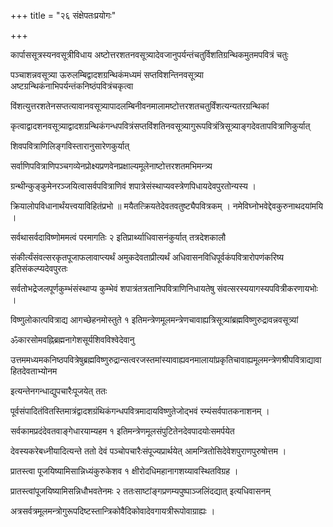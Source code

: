 +++
title = "२६ संक्षेपतःप्रयोगः"

+++

कार्पाससूत्रस्यनवसूत्रीविधाय अष्टोत्तरशतनवसूत्र्यादेवजानुपर्यन्तंचतुर्विशतिग्रन्थिकमुतमपवित्रं चतुः

पञ्चाशन्नवसूत्र्या ऊरुलम्बिद्वादशग्रन्थिकंमध्यमं सप्तविशन्तिनवसूत्र्या अष्टग्रन्थिकंनाभिपर्यन्तंकनिष्ठंपवित्रंचकृत्वा

विंशत्युत्तरशतेनसप्तत्यावानवसूत्र्यापादलम्बिनीवनमालामष्टोत्तरशतचतुर्विंशत्यन्यतरग्रन्थिकां

कृत्वाद्वादशनवसूत्र्याद्वादशग्रन्थिकंगन्धपवित्रंसप्तविंशतिनवसूत्र्यागुरूपवित्रंत्रिसूत्र्याङ्गदेवतापवित्राणिकुर्यात्

शिवपवित्राणिलिङ्गविस्तारानुसारेणकुर्यात्

सर्वाणिपवित्राणिपञ्चगव्येनप्रोक्ष्यप्रणवेनप्रक्षाल्यमूलेनाष्टोत्तरशतमभिमन्त्र्य

ग्रन्थीन्कुङ्कुमेनरञ्जयित्वासर्वपवित्राणिवं शपात्रेसंस्थाप्यवस्त्रेणपिधायदेवपुरतोन्यस्य ।

क्रियालोपविधानार्थंयत्त्वयाविहितंप्रभो ॥ मयैतत्क्रियतेदेवतवतुष्ट्यैपवित्रकम् । नमेविघ्नोभवेद्देवकुरुनाथदयांमयि ।

सर्वथासर्वदाविष्णोममत्वं परमागतिः २ इतिप्रार्थ्याधिवासनंकुर्यात् तत्रदेशकालौ

संकीर्त्यंसंवत्सरकृतपूजाफलावाप्त्यर्थं अमुकदेवताप्रीत्यर्थं अधिवासनविधिपूर्वकंपवित्रारोपणंकरिष्य इतिसंकल्प्यदेवपुरतः

सर्वतोभद्रेजलपूर्णकुम्भंसंस्थाप्य कुम्भेवं शपात्रंतत्रतानिपवित्राणिनिधायतेषु संवत्सरस्ययागस्यपवित्रीकरणायभोः ।

विष्णुलोकात्पवित्राद्य आगच्छेहनमोस्तुते १ इतिमन्त्रेणमूलमन्त्रेणचावाह्यत्रिसूत्र्यांब्रह्मविष्णुरुद्रावन्नवसूत्र्यां

ॐकारसोमवह्निब्रह्मनागेशसूर्यशिवविश्वेदेवानु

उत्तममध्यमकनिष्ठपवित्रेषुब्रह्मविष्णुरुद्रान्सत्वरजस्तमांस्यावाह्यवनमालायांप्रकृतिचावाह्यमूलमन्त्रेणश्रीपवित्राद्यावाहितदेवताभ्योनम

इत्यन्तेनगन्धाद्युपचारैःपूजयेत् ततः

पूर्वसंपादितंवितस्तिमात्रंद्वादशग्रंथिकंगन्धपवित्रमादायविष्णुतेजोद्भवं रम्यंसर्वपातकनाशनम् ।

सर्वकामप्रदंदेवतवाङ्गेधारयाम्यहम १ इतिमन्त्रेणमूलसंपुटितेनदेवपादयोःसमर्पयेत

देवस्यकरेबध्नीयादित्यन्ते ततो देवं पञ्चोपचारैःसंपूज्यप्रार्थयेत् आमन्त्रितोसिदेवेशपुराणपुरुषोत्तम ।

प्रातस्त्वा पूजयिष्यामिसान्निध्यंकुरुकेशव १ क्षीरोदधिमहानागशय्यावस्थितविग्रह ।

प्रातस्त्वांपूजयिष्यामिसन्निधौभवतेनमः २ ततःसाष्टांङ्गप्रणम्यपुष्पाञ्जलिंदद्यात् इत्यधिवासनम्

अत्रसर्वत्रमूलमन्त्रोगुरूपदिष्टस्तान्त्रिकोवैदिकोवादेवगायत्रीरूपोवाग्राह्यः ।

